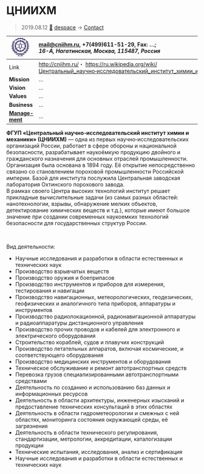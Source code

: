 # ЦНИИХМ
> 2019.08.12 [🚀](../index/index.md) [despace](index.md) → [Contact](contact.md)

|[![](f/con/c/cniihm_logo1_thumb.jpg)](f/con/c/cniihm_logo1.png)|<mail@cniihm.ru>, +7(499)611-51-29, Fax: …;<br> *16-А, Нагатинская, Москва, 115487, Россия*|
|:--|:--|
|Link|<http://cniihm.ru/>・ <https://ru.wikipedia.org/wiki/Центральный_научно‑исследовательский_институт_химии_и_механики>|
|**Mission**|…|
|**Vision**|…|
|**Values**|…|
|**Business**|…|
|**[Manage-<br>ment](mgmt.md)**|…|

**ФГУП «Центральный научно‑исследовательский институт химии и механики» (ЦНИИХМ)** — одна из первых научно‑исследовательских организаций России, работает в сфере обороны и национальной безопасности, разрабатывает наукоёмкую продукцию двойного и гражданского назначения для основных отраслей промышленности. Организация была основана в 1894 году. Её открытие непосредственно связано со становлением пороховой промышленности Российской империи. Базой для института послужила Центральная заводская лаборатория Охтинского порохового завода.  
В рамках своего Центра высоких технологий институт решает прикладные вычислительные задачи (из самых разных областей: нанотехнологии, взрывы, обнаружение мелких объектов, детектирование химических веществ и т.д.), которые имеют большое значение при создании современных наукоемких технологий безопасности для государственных структур России.


<p style="page-break-after:always"> </p>

Вид деятельности:

   - Научные исследования и разработки в области естественных и технических наук
   - Производство взрывчатых веществ
   - Производство оружия и боеприпасов
   - Производство инструментов и приборов для измерения, тестирования и навигации
   - Производство навигационных, метеорологических, геодезических, геофизических и аналогичного типа приборов, аппаратуры и инструментов
   - Производство радиолокационной, радионавигационной аппаратуры и радиоаппаратуры дистанционного управления
   - Производство прочих проводов и кабелей для электронного и электрического оборудования
   - Строительство кораблей, судов и плавучих конструкций
   - Производство летательных аппаратов, включая космические, и соответствующего оборудования
   - Производство медицинских инструментов и оборудования
   - Техническое обслуживание и ремонт автотранспортных средств
   - Перевозка грузов специализированными автотранспортными средствами
   - Деятельность по созданию и использованию баз данных и информационных ресурсов
   - Деятельность в области архитектуры, инженерных изысканий и предоставление технических консультаций в этих областях
   - Деятельность в области гидрометеорологии и смежных с ней областях, мониторинга состояния окружающей среды, её загрязнения
   - Деятельность в области технического регулирования, стандартизации, метрологии, аккредитации, каталогизации продукции
   - Технические испытания, исследования, анализ и сертификация
   - Научные исследования и разработки в области естественных и технических наук
